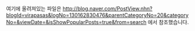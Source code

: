 여기에 올려져있는 파일은
http://blog.naver.com/PostView.nhn?blogId=virapasas&logNo=130162830476&parentCategoryNo=20&categoryNo=&viewDate=&isShowPopularPosts=true&from=search
에서 참조했습니다.
